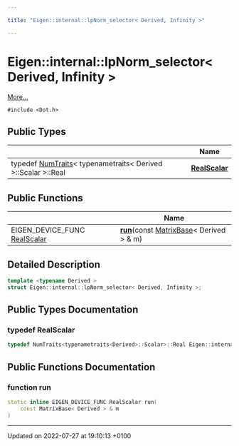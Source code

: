 ```yaml
---

title: "Eigen::internal::lpNorm_selector< Derived, Infinity >"

---
```


# Eigen::internal::lpNorm_selector< Derived, Infinity >



 [More...](#detailed-description)


`#include <Dot.h>`

## Public Types

|                | Name           |
| -------------- | -------------- |
| typedef <a href="http://example.org/classes/structeigen_1_1numtraits/">NumTraits</a>< typenametraits< Derived >::Scalar >::Real | **[RealScalar](http://example.org/classes/structeigen_1_1internal_1_1lpnorm__selector_3_01derived_00_01infinity_01_4/#typedef-realscalar)**  |

## Public Functions

|                | Name           |
| -------------- | -------------- |
| EIGEN_DEVICE_FUNC <a href="http://example.org/classes/structeigen_1_1internal_1_1lpnorm__selector_3_01derived_00_01infinity_01_4/#typedef-realscalar">RealScalar</a> | **[run](http://example.org/classes/structeigen_1_1internal_1_1lpnorm__selector_3_01derived_00_01infinity_01_4/#function-run)**(const <a href="http://example.org/classes/classeigen_1_1matrixbase/">MatrixBase</a>< Derived > & m) |

## Detailed Description

```cpp
template <typename Derived >
struct Eigen::internal::lpNorm_selector< Derived, Infinity >;
```

## Public Types Documentation

### typedef RealScalar

```cpp
typedef NumTraits<typenametraits<Derived>::Scalar>::Real Eigen::internal::lpNorm_selector< Derived, Infinity >::RealScalar;
```


## Public Functions Documentation

### function run

```cpp
static inline EIGEN_DEVICE_FUNC RealScalar run(
    const MatrixBase< Derived > & m
)
```


-------------------------------

Updated on 2022-07-27 at 19:10:13 +0100